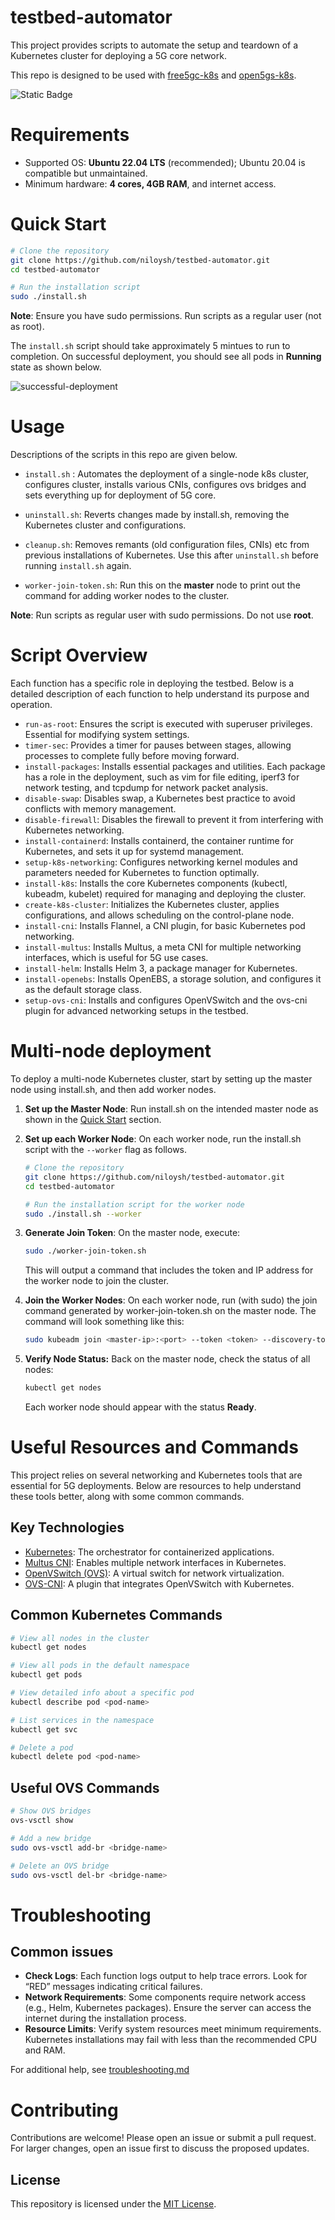 # testbed-automator
This project provides scripts to automate the setup and teardown of a Kubernetes cluster for deploying a 5G core network.

This repo is designed to be used with [free5gc-k8s](https://github.com/niloysh/free5gc-k8s) and [open5gs-k8s](https://github.com/niloysh/open5gs-k8s).

![Static Badge](https://img.shields.io/badge/k8s-v1.28.2-green)

# Requirements
- Supported OS: **Ubuntu 22.04 LTS** (recommended); Ubuntu 20.04 is compatible but unmaintained.
- Minimum hardware: **4 cores, 4GB RAM**, and internet access.

# Quick Start
```bash
# Clone the repository
git clone https://github.com/niloysh/testbed-automator.git
cd testbed-automator

# Run the installation script
sudo ./install.sh
```
**Note**: Ensure you have sudo permissions. Run scripts as a regular user (not as root).

The `install.sh` script should take approximately 5 mintues to run to completion. On successful deployment, you should see all pods in **Running** state as shown below.

![successful-deployment](images/successful-deployment.png)

# Usage
Descriptions of the scripts in this repo are given below.

- `install.sh` : Automates the deployment of a single-node k8s cluster, configures cluster, installs various CNIs, configures ovs bridges and sets everything up for deployment of 5G core.

- `uninstall.sh`: Reverts changes made by install.sh, removing the Kubernetes cluster and configurations.

- `cleanup.sh`: Removes remants (old configuration files, CNIs) etc from previous installations of Kubernetes. Use this after `uninstall.sh` before running `install.sh` again.

- `worker-join-token.sh`: Run this on the **master** node to print out the command for adding worker nodes to the cluster.

**Note**: Run scripts as regular user with sudo permissions. Do not use **root**.

# Script Overview
Each function has a specific role in deploying the testbed. Below is a detailed description of each function to help understand its purpose and operation.

- `run-as-root`: Ensures the script is executed with superuser privileges. Essential for modifying system settings.
- `timer-sec`: Provides a timer for pauses between stages, allowing processes to complete fully before moving forward.
- `install-packages`: Installs essential packages and utilities. Each package has a role in the deployment, such as vim for file editing, iperf3 for network testing, and tcpdump for network packet analysis.
- `disable-swap`: Disables swap, a Kubernetes best practice to avoid conflicts with memory management.
- `disable-firewall`: Disables the firewall to prevent it from interfering with Kubernetes networking.
- `install-containerd`: Installs containerd, the container runtime for Kubernetes, and sets it up for systemd management.
- `setup-k8s-networking`: Configures networking kernel modules and parameters needed for Kubernetes to function optimally.
- `install-k8s`: Installs the core Kubernetes components (kubectl, kubeadm, kubelet) required for managing and deploying the cluster.
- `create-k8s-cluster`: Initializes the Kubernetes cluster, applies configurations, and allows scheduling on the control-plane node.
- `install-cni`: Installs Flannel, a CNI plugin, for basic Kubernetes pod networking.
- `install-multus`: Installs Multus, a meta CNI for multiple networking interfaces, which is useful for 5G use cases.
- `install-helm`: Installs Helm 3, a package manager for Kubernetes.
- `install-openebs`: Installs OpenEBS, a storage solution, and configures it as the default storage class.
- `setup-ovs-cni`: Installs and configures OpenVSwitch and the ovs-cni plugin for advanced networking setups in the testbed.

# Multi-node deployment
To deploy a multi-node Kubernetes cluster, start by setting up the master node using install.sh, and then add worker nodes.

1. **Set up the Master Node**:
Run install.sh on the intended master node as shown in the [Quick Start](#quick-start) section.

2. **Set up each Worker Node**: On each worker node, run the install.sh script with the `--worker` flag as follows.
    ```bash
    # Clone the repository
    git clone https://github.com/niloysh/testbed-automator.git
    cd testbed-automator

    # Run the installation script for the worker node
    sudo ./install.sh --worker
    ```

3. **Generate Join Token**:
    On the master node, execute:
    ```bash
    sudo ./worker-join-token.sh
    ```
    This will output a command that includes the token and IP address for the worker node to join the cluster.

4. **Join the Worker Nodes**:
On each worker node, run (with sudo) the join command generated by worker-join-token.sh on the master node. The command will look something like this:
    ```bash
    sudo kubeadm join <master-ip>:<port> --token <token> --discovery-token-ca-cert-hash <hash>
    ```

5.	**Verify Node Status:**
Back on the master node, check the status of all nodes:
    ```bash
    kubectl get nodes
    ```
    Each worker node should appear with the status **Ready**.

# Useful Resources and Commands

This project relies on several networking and Kubernetes tools that are essential for 5G deployments. Below are resources to help understand these tools better, along with some common commands.

## Key Technologies
- [Kubernetes](https://kubernetes.io/):  The orchestrator for containerized applications.
- [Multus CNI](https://github.com/k8snetworkplumbingwg/multus-cni): Enables multiple network interfaces in Kubernetes.
- [OpenVSwitch (OVS)](https://www.openvswitch.org/): A virtual switch for network virtualization.
- [OVS-CNI](https://github.com/k8snetworkplumbingwg/ovs-cni): A plugin that integrates OpenVSwitch with Kubernetes.

## Common Kubernetes Commands
```bash
# View all nodes in the cluster
kubectl get nodes

# View all pods in the default namespace
kubectl get pods

# View detailed info about a specific pod
kubectl describe pod <pod-name>

# List services in the namespace
kubectl get svc

# Delete a pod
kubectl delete pod <pod-name>
```
## Useful OVS Commands
```bash
# Show OVS bridges
ovs-vsctl show

# Add a new bridge
sudo ovs-vsctl add-br <bridge-name>

# Delete an OVS bridge
sudo ovs-vsctl del-br <bridge-name>
```


# Troubleshooting

## Common issues
- **Check Logs**: Each function logs output to help trace errors. Look for “RED” messages indicating critical failures.
- **Network Requirements**: Some components require network access (e.g., Helm, Kubernetes packages). Ensure the server can access the internet during the installation process.
- **Resource Limits**: Verify system resources meet minimum requirements. Kubernetes installations may fail with less than the recommended CPU and RAM.

For additional help, see [troubleshooting.md](troubleshooting.md)

# Contributing
Contributions are welcome! Please open an issue or submit a pull request. For larger changes, open an issue first to discuss the proposed updates.

## License

This repository is licensed under the [MIT License](LICENSE).


